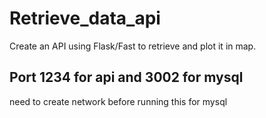 # Retrieve_data_api
Create an API using Flask/Fast to retrieve and plot it in map.


## Port 1234 for api and 3002 for mysql

need to create network before running this for mysql 

